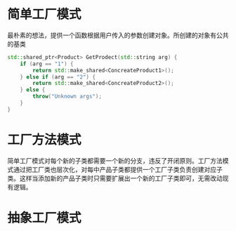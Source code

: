 # 简单工厂模式
最朴素的想法，提供一个函数根据用户传入的参数创建对象。所创建的对象有公共的基类
```c++
std::shared_ptr<Product> GetProdect(std::string arg) {
	if (arg == "1") {
		return std::make_shared<ConcreateProduct1>();
	} else if (arg == "2") {
		return std::make_shared<ConcreateProduct2>();
	} else {
		throw("Unknown args");
	}
}
```
# 工厂方法模式
简单工厂模式对每个新的子类都需要一个新的分支，违反了开闭原则。工厂方法模式通过把工厂类也层次化，对每中产品子类都提供一个工厂子类负责创建对应子类。这样当添加新的产品子类时只需要扩展出一个新的工厂子类即可，无需改动现有逻辑。

# 抽象工厂模式
